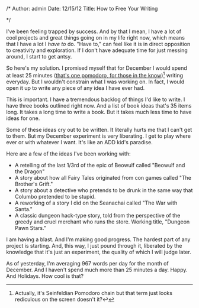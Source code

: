 /*
Author: admin
Date: 12/15/12
Title: How to Free Your Writing

*/

I've been feeling trapped by success. And by that I mean, I have a lot of cool projects and great things going on in my life right now, which means that I have a lot I _have to_ do. "Have to," can feel like it is in direct opposition to creativity and exploration. If I don't have adequate time for just messing around, I start to get antsy.

So here's my solution. I promised myself that for December I would spend at least 25 minutes ([that's one pomodoro, for those in the know](http://www.patrickemclean.com/2009/11/the-pomodoro-technique-for-writers/))[^1] writing everyday. But I wouldn't constrain what I was working on. In fact, I would open it up to write any piece of any idea I have ever had.


This is important. I have a tremendous backlog of things I'd like to write. I have three books outlined right now. And a list of book ideas that's 35 items long. It takes a long time to write a book. But it takes much less time to have ideas for one.




Some of these ideas cry out to be written. It literally hurts me that I can't get to them. But my December experiment is very liberating. I get to play where ever or with whatever I want. It's like an ADD kid's paradise.




Here are a few of the ideas I've been working with:

* A retelling of the last 1/3rd of the epic of Beowulf called "Beowulf and the Dragon"
* A story about how all Fairy Tales originated from con games called "The Brother's Grift."
* A story about a detective who pretends to be drunk in the same way that Columbo pretended to be stupid.
* A reworking of a story I did on the Seanachai called "The War with Santa."
* A classic dungeon hack-type story, told from the perspective of the greedy and cruel merchant who runs the store. Working title, "Dungeon Pawn Stars."

I am having a blast. And I'm making good progress. The hardest part of any project is starting. And, this way, I just pound through it, liberated by the knowledge that it's just an experiment, the quality of which I will judge later.


As of yesterday, I'm averaging 967 words per day for the month of December. And I haven't spend much more than 25 minutes a day. Happy. And Holidays. How cool is that?



[^1]: Actually, it's Seinfeldian Pomodoro chain but that term just looks rediculous on the screen doesn't it?↩





